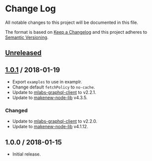 # Change Log

All notable changes to this project will be documented in this file.

The format is based on [Keep a Changelog](http://keepachangelog.com/)
and this project adheres to [Semantic Versioning](http://semver.org/).

## [Unreleased]

## [1.0.1] / 2018-01-19

- Export `examples` to use in examplr.
- Change default `fetchPolicy` to `no-cache`.
- Update to [mlabs-graphql-client] to v2.2.1.
- Update to [makenew-node-lib] v4.3.5.

### Changed

- Update to [mlabs-graphql-client] to v2.2.0.
- Update to [makenew-node-lib] v4.1.12.

## 1.0.0 / 2018-01-15

- Initial release.

[makenew-node-lib]: https://github.com/meltwater/makenew-node-lib
[mlabs-graphql-client]: https://github.com/meltwater/mlabs-graphql-client

[Unreleased]: https://github.com/meltwater/mlabs-graphql/compare/v0.0.1...HEAD
[1.0.1]: https://github.com/meltwater/mlabs-graphql/compare/v1.0.0...v1.0.1
